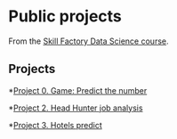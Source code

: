 # Public projects

From the [Skill Factory Data Science course](https://apps.skillfactory.ru/learning/course).

## Projects

*[Project 0. Game: Predict the number](https://github.com/AnaSemina/Public-projects/tree/main/project_0)


*[Project 2. Head Hunter job analysis](https://github.com/AnaSemina/Public-projects/blob/main/PROJECT_2/Project_2.ipynb)


*[Project 3. Hotels predict](https://github.com/AnaSemina/Public-projects/blob/main/PROJECT_3/asemina-hotels-predict.ipynb)
